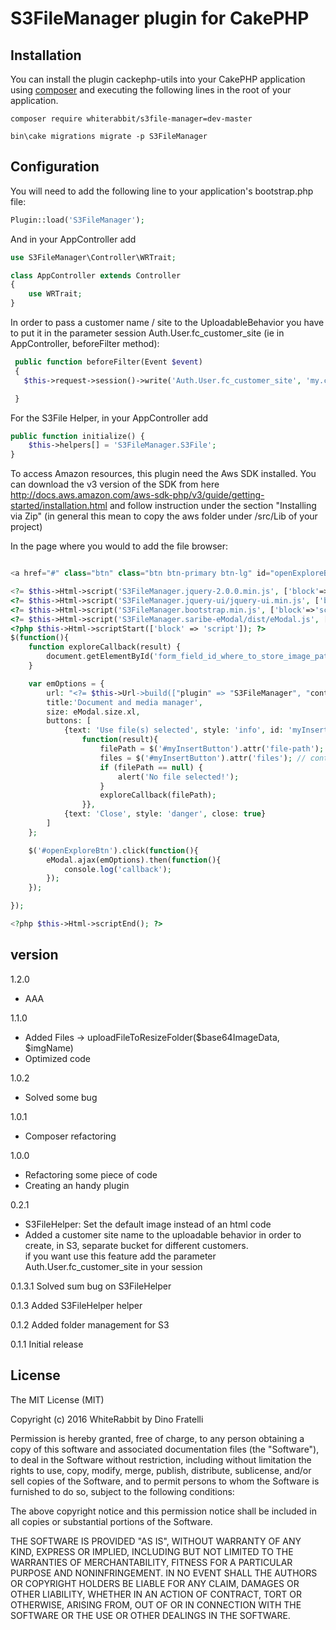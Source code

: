 # S3FileManager plugin for CakePHP

## Installation

You can install the plugin cackephp-utils into your CakePHP application using [composer](http://getcomposer.org) and executing the
following lines in the root of your application.

```
composer require whiterabbit/s3file-manager=dev-master

bin\cake migrations migrate -p S3FileManager
```
 
 ## Configuration
 
 You will need to add the following line to your application's bootstrap.php file:
 
 ```php
 Plugin::load('S3FileManager');
 ```
 
 And in your AppController add
 
 ```php
 use S3FileManager\Controller\WRTrait;
 
 class AppController extends Controller
 {
     use WRTrait;
 }
 
```    
    
In order to pass a customer name / site to the UploadableBehavior you have to put it in the parameter session Auth.User.fc_customer_site (ie in AppController, beforeFilter method):

```php
 public function beforeFilter(Event $event)
 {
   $this->request->session()->write('Auth.User.fc_customer_site', 'my.customer.site');

 } 
```

For the S3File Helper, in your AppController add

```php
public function initialize() {
    $this->helpers[] = 'S3FileManager.S3File';
}
```

To access Amazon resources, this plugin need the Aws SDK installed. You can download the v3 version of the SDK from here
 http://docs.aws.amazon.com/aws-sdk-php/v3/guide/getting-started/installation.html and follow instruction under the section 
 "Installing via Zip" (in general this mean to copy the aws folder under /src/Lib of your project)
    
 
In the page where you would to add the file browser:

```php

<a href="#" class="btn" class="btn btn-primary btn-lg" id="openExploreBtn">Browse</a>

<?= $this->Html->script('S3FileManager.jquery-2.0.0.min.js', ['block'=>'script']) ?>
<?= $this->Html->script('S3FileManager.jquery-ui/jquery-ui.min.js', ['block'=>'script']) ?>
<?= $this->Html->script('S3FileManager.bootstrap.min.js', ['block'=>'script']) ?>
<?= $this->Html->script('S3FileManager.saribe-eModal/dist/eModal.js', ['block'=>'script']) ?>
<?php $this->Html->scriptStart(['block' => 'script']); ?>
$(function(){
    function exploreCallback(result) {
        document.getElementById('form_field_id_where_to_store_image_path_name').value = result;
    }

    var emOptions = {
        url: "<?= $this->Url->build(["plugin" => "S3FileManager", "controller" => "Files", "action" => "explore", "customer_site_name_used_in_S3_bucket"]); ?>",
        title:'Document and media manager',
        size: eModal.size.xl,
        buttons: [
            {text: 'Use file(s) selected', style: 'info', id: 'myInsertButton', close: true, click:
                function(result){
                    filePath = $('#myInsertButton').attr('file-path'); // Single file - To remove in future, only for retrocompatibility
                    files = $('#myInsertButton').attr('files'); // contains id and path of the selected files for multiple select
                    if (filePath == null) {
                        alert('No file selected!');
                    }
                    exploreCallback(filePath);
                }},
            {text: 'Close', style: 'danger', close: true}
        ]
    };

    $('#openExploreBtn').click(function(){
        eModal.ajax(emOptions).then(function(){
            console.log('callback');
        });
    });

});

<?php $this->Html->scriptEnd(); ?>
```


## version

1.2.0
- AAA

1.1.0
- Added Files -> uploadFileToResizeFolder($base64ImageData, $imgName)
- Optimized code

1.0.2
- Solved some bug

1.0.1
- Composer refactoring

1.0.0
- Refactoring some piece of code
- Creating an handy plugin

0.2.1
- S3FileHelper: Set the default image instead of an html code
- Added a customer site name to the uploadable behavior in order to create, in S3, separate bucket for different customers.  
if you want use this feature add the parameter Auth.User.fc_customer_site in your session


0.1.3.1
Solved sum bug on S3FileHelper

0.1.3
Added S3FileHelper helper

0.1.2
Added folder management for S3

0.1.1
Initial release

License
-------

The MIT License (MIT)

Copyright (c) 2016 WhiteRabbit by Dino Fratelli

Permission is hereby granted, free of charge, to any person obtaining a copy
of this software and associated documentation files (the "Software"), to deal
in the Software without restriction, including without limitation the rights
to use, copy, modify, merge, publish, distribute, sublicense, and/or sell
copies of the Software, and to permit persons to whom the Software is
furnished to do so, subject to the following conditions:

The above copyright notice and this permission notice shall be included in all
copies or substantial portions of the Software.

THE SOFTWARE IS PROVIDED "AS IS", WITHOUT WARRANTY OF ANY KIND, EXPRESS OR
IMPLIED, INCLUDING BUT NOT LIMITED TO THE WARRANTIES OF MERCHANTABILITY,
FITNESS FOR A PARTICULAR PURPOSE AND NONINFRINGEMENT. IN NO EVENT SHALL THE
AUTHORS OR COPYRIGHT HOLDERS BE LIABLE FOR ANY CLAIM, DAMAGES OR OTHER
LIABILITY, WHETHER IN AN ACTION OF CONTRACT, TORT OR OTHERWISE, ARISING FROM,
OUT OF OR IN CONNECTION WITH THE SOFTWARE OR THE USE OR OTHER DEALINGS IN THE
SOFTWARE.
